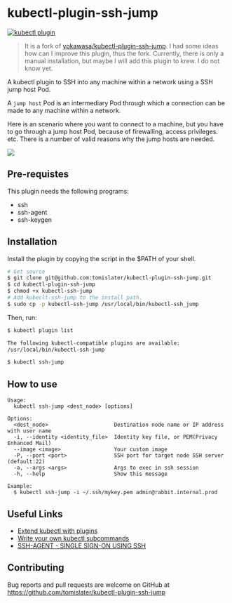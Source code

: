 # kubectl-plugin-ssh-jump

[![kubectl plugin](https://img.shields.io/badge/kubectl-plugin-blue.svg)](https://github.com/topics/kubectl-plugin)

> It is a fork of [yokawasa/kubectl-plugin-ssh-jump](https://github.com/yokawasa/kubectl-plugin-ssh-jump). I had some ideas how can I improve this plugin, thus the fork. Currently, there is only a manual installation, but maybe I will add this plugin to krew. I do not know yet.

A kubectl plugin to SSH into any machine within a network using a SSH jump host Pod.

A `jump host` Pod is an intermediary Pod through which a connection can be made to any machine within a network.

Here is an scenario where you want to connect to a machine, but you have to go through a jump host Pod, because of firewalling, access privileges. etc. There is a number of valid reasons why the jump hosts are needed.

![](assets/arch-ssh-jumphost.png)

## Pre-requistes
This plugin needs the following programs:
* ssh
* ssh-agent
* ssh-keygen

## Installation

Install the plugin by copying the script in the $PATH of your shell.

```sh
# Get source
$ git clone git@github.com:tomislater/kubectl-plugin-ssh-jump.git
$ cd kubectl-plugin-ssh-jump
$ chmod +x kubectl-ssh-jump
# Add kubeclt-ssh-jump to the install path.
$ sudo cp -p kubectl-ssh-jump /usr/local/bin/kubectl-ssh_jump
```

Then, run:
```sh
$ kubectl plugin list

The following kubectl-compatible plugins are available:
/usr/local/bin/kubectl-ssh-jump

$ kubectl ssh-jump
```

## How to use

```TXT
Usage:
  kubectl ssh-jump <dest_node> [options]

Options:
  <dest_node>                     Destination node name or IP address with user name
  -i, --identity <identity_file>  Identity key file, or PEM(Privacy Enhanced Mail)
  --image <image>                 Your custom image
  -P, --port <port>               SSH port for target node SSH server (default:22)
  -a, --args <args>               Args to exec in ssh session
  -h, --help                      Show this message

Example:
  $ kubectl ssh-jump -i ~/.ssh/mykey.pem admin@rabbit.internal.prod
```

## Useful Links

- [Extend kubectl with plugins](https://kubernetes.io/docs/tasks/extend-kubectl/kubectl-plugins/)
- [Write your own kubectl subcommands](https://ahmet.im/blog/kubectl-plugins/)
- [SSH-AGENT - SINGLE SIGN-ON USING SSH](https://www.ssh.com/ssh/agent)

## Contributing

Bug reports and pull requests are welcome on GitHub at https://github.com/tomislater/kubectl-plugin-ssh-jump
